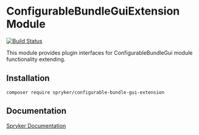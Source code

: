 # ConfigurableBundleGuiExtension Module
[![Build Status](https://travis-ci.org/spryker/configurable-bundle-gui-extension.svg)](https://travis-ci.org/spryker/configurable-bundle-gui-extension)

This module provides plugin interfaces for ConfigurableBundleGui module functionality extending.

## Installation

```
composer require spryker/configurable-bundle-gui-extension
```

## Documentation

[Spryker Documentation](https://documentation.spryker.com/module_guide/overview.htm)
